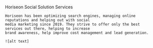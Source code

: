 Horiseon Social Solution Services

	Horiseon has been optimizing search engines, managing online reputations and helping out with social
	media marketing since 2019. They strive to offer only the best services out there, helping to increase
	brand awareness, help improve cost management and lead generation.

	![alt text]
